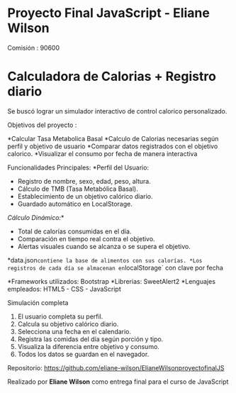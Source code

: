 # Proyecto Final JavaScript - Eliane Wilson 
Comisión : 90600 
 

# Calculadora de Calorias + Registro diario 

Se buscó lograr un simulador interactivo de control calorico personalizado. 

Objetivos del proyecto : 


*Calcular Tasa Metabolica Basal 
*Calculo de Calorias necesarias según perfil y objetivo de usuario 
*Comparar datos registrados con el objetivo calorico. 
*Visualizar el consumo por  fecha  de manera interactiva


Funcionalidades Principales: 
*Perfil del Usuario:
- Registro de nombre, sexo, edad, peso, altura.
- Cálculo de TMB (Tasa Metabólica Basal).
- Establecimiento de un objetivo calórico diario.
- Guardado automático en LocalStorage.

*Cálculo Dinámico:**
- Total de calorías consumidas en el día.
- Comparación en tiempo real contra el objetivo.
- Alertas visuales cuando se alcanza o se supera el objetivo.

*data.json` contiene la base de alimentos con sus calorías.
*Los registros de cada día se almacenan en `localStorage` con clave por fecha


*Frameworks utilizados: Bootstrap 
*Librerias: SweetAlert2
*Lenguajes empleados:
HTML5 - CSS - JavaScript 

Simulación completa 
1. El usuario completa su perfil.
2. Calcula su objetivo calórico diario.
3. Selecciona una fecha en el calendario.
4. Registra las comidas del día según porción y tipo.
5. Visualiza la diferencia entre objetivo y consumo.
6. Todos los datos se guardan en el navegador.


Repositorio: https://github.com/eliane-wilson/ElianeWilsonproyectofinalJS


Realizado por **Eliane Wilson** como entrega final para el curso de JavaScript
